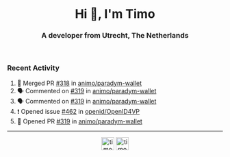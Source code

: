<h1 align="center">Hi 👋, I'm Timo</h1>
<h3 align="center">A developer from Utrecht, The Netherlands</h3>
<br/>
<!-- https://github.com/rahuldkjain/github-profile-readme-generator --!>

<!--  <p align="left"><img src="https://github-readme-stats.vercel.app/api?username=timoglastra&show_icons=true&count_private=true&" alt="timoglastra" /></p> --!>

<!--
Github language stats
<p align="left"><img src="https://github-readme-stats.vercel.app/api/top-langs/?username=timoglastra&layout=compact" alt="timoglastra" /><p>
-->

<!-- Codestats language stats -->
<!-- <p align="left"><img src="https://codestats-readme.vercel.app/api/top-langs/?username=timoglastra&layout=compact&language_count=12" alt="timoglastra" /><p>    --!>
  
<h3>Recent Activity</h3>

<!--START_SECTION:activity-->
1. 🎉 Merged PR [#318](https://github.com/animo/paradym-wallet/pull/318) in [animo/paradym-wallet](https://github.com/animo/paradym-wallet)
2. 🗣 Commented on [#319](https://github.com/animo/paradym-wallet/pull/319#issuecomment-2739557684) in [animo/paradym-wallet](https://github.com/animo/paradym-wallet)
3. 🗣 Commented on [#319](https://github.com/animo/paradym-wallet/pull/319#issuecomment-2739551593) in [animo/paradym-wallet](https://github.com/animo/paradym-wallet)
4. ❗ Opened issue [#462](https://github.com/openid/OpenID4VP/issues/462) in [openid/OpenID4VP](https://github.com/openid/OpenID4VP)
5. 💪 Opened PR [#319](https://github.com/animo/paradym-wallet/pull/319) in [animo/paradym-wallet](https://github.com/animo/paradym-wallet)
<!--END_SECTION:activity-->

---

<p align="center">
<a href="https://twitter.com/timoglastra" target="blank"><img align="center" src="https://cdn.jsdelivr.net/npm/simple-icons@3.0.1/icons/twitter.svg" alt="timoglastra" height="30" width="30" /></a>
<a href="https://linkedin.com/in/timoglastra" target="blank"><img align="center" src="https://cdn.jsdelivr.net/npm/simple-icons@3.0.1/icons/linkedin.svg" alt="timoglastra" height="30" width="30" /></a>
</p>




